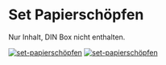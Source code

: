 # Set Papierschöpfen

Nur Inhalt, DIN Box nicht enthalten.









[![set-papierschöpfen](P1940870_thumb.jpg)](P1940870.JPG)
[![set-papierschöpfen](P1940871_thumb.jpg)](P1940871.JPG)
